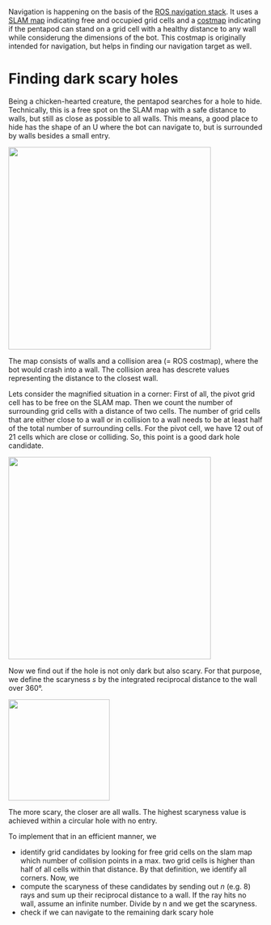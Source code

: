 Navigation is happening on the basis of the [ROS navigation stack](http://wiki.ros.org/navigation). It uses a [SLAM map](http://wiki.ros.org/hector_slam) indicating free and occupied grid cells and a [costmap](http://wiki.ros.org/costmap_2d) indicating if the pentapod can stand on a grid cell with a healthy distance to any wall while considerung the dimensions of the bot. This costmap is originally intended for navigation, but helps in finding our navigation target as well.


# Finding dark scary holes

Being a chicken-hearted creature, the pentapod searches for a hole to hide. Technically, this is a free spot on the SLAM map with a safe distance to walls, but  still as close as possible to all walls. This means, a good place to hide has the shape of an U where the bot can navigate to, but is surrounded by walls besides a small entry. 

<img width="400"  src="../images/navigation-find-dark-holes-candidates.png"/>  

The map consists of walls and a collision area (= ROS costmap), where the bot would crash into a wall. The collision area has descrete values representing the distance to the closest wall. 

Lets consider the magnified situation in a corner: First of all, the pivot grid cell has to be free on the SLAM map. Then we count the number of surrounding grid cells with a distance of two cells. The number of grid cells that are either close to a wall or in collision to a wall needs to be at least half of the total number of surrounding cells. For the pivot cell, we have 12 out of 21 cells which are close or colliding. So, this point is a good dark hole candidate.

<img width="400"  src="../images/navigation-find-dark-holes.png"/>  

Now we find out if the hole is not only dark but also scary. For that purpose, we define the scaryness *s* by the integrated reciprocal distance to the wall over 360°.  

<img width="200"  src="../images/scaryness-formula.png"/>  

The more scary, the closer are all walls. The highest scaryness value is achieved within a circular hole with no entry.

To implement that in an efficient manner, we

* identify grid candidates by looking for free grid cells on the slam map which number of collision points in a max. two grid cells is higher than half of all cells within that distance. By that definition, we identify all corners. Now, we 
* compute the scaryness of these candidates by sending out *n* (e.g. 8) rays and sum up their reciprocal distance to a wall. If the ray hits no wall, assume an infinite number. Divide by n and we get the scaryness.
* check if we can navigate to the remaining dark scary hole
